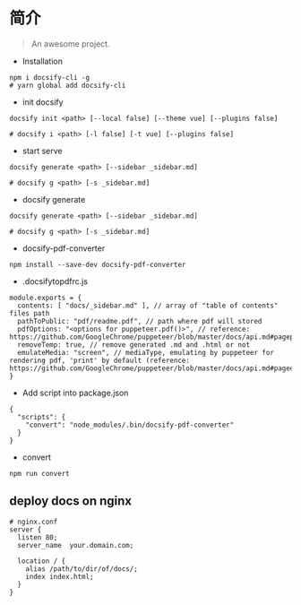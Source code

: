 # 简介

> An awesome project.

* Installation

```
npm i docsify-cli -g
# yarn global add docsify-cli

```

* init docsify

```
docsify init <path> [--local false] [--theme vue] [--plugins false]

# docsify i <path> [-l false] [-t vue] [--plugins false]

```

* start serve

```
docsify generate <path> [--sidebar _sidebar.md]

# docsify g <path> [-s _sidebar.md]

```

* docsify generate

```
docsify generate <path> [--sidebar _sidebar.md]

# docsify g <path> [-s _sidebar.md]

```

* docsify-pdf-converter

```
npm install --save-dev docsify-pdf-converter

```

* .docsifytopdfrc.js

```
module.exports = {
  contents: [ "docs/_sidebar.md" ], // array of "table of contents" files path
  pathToPublic: "pdf/readme.pdf", // path where pdf will stored
  pdfOptions: "<options for puppeteer.pdf()>", // reference: https://github.com/GoogleChrome/puppeteer/blob/master/docs/api.md#pagepdfoptions
  removeTemp: true, // remove generated .md and .html or not
  emulateMedia: "screen", // mediaType, emulating by puppeteer for rendering pdf, 'print' by default (reference: https://github.com/GoogleChrome/puppeteer/blob/master/docs/api.md#pageemulatemediamediatype)
}
```

* Add script into package.json

```
{
  "scripts": {
    "convert": "node_modules/.bin/docsify-pdf-converter"
  }
}
```

* convert

```
npm run convert
```

## deploy docs on nginx

```
# nginx.conf
server {
  listen 80;
  server_name  your.domain.com;

  location / {
    alias /path/to/dir/of/docs/;
    index index.html;
  }
}
```

